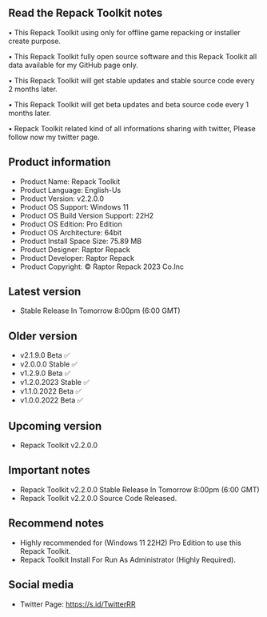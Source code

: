 Read the Repack Toolkit notes
-----------------------------

• This Repack Toolkit using only for offline game repacking or installer create purpose.

• This Repack Toolkit fully open source software and this Repack Toolkit all data available for my GitHub page only.

• This Repack Toolkit will get stable updates and stable source code every 2 months later.

• This Repack Toolkit will get beta updates and beta source code every 1 months later.

• Repack Toolkit related kind of all informations sharing with twitter, Please follow now my twitter page.

Product information
-------------------
- Product Name: Repack Toolkit
- Product Language: English-Us
- Product Version: v2.2.0.0
- Product OS Support: Windows 11
- Product OS Build Version Support: 22H2
- Product OS Edition: Pro Edition
- Product OS Architecture: 64bit
- Product Install Space Size: 75.89 MB
- Product Designer: Raptor Repack
- Product Developer: Raptor Repack
- Product Copyright: © Raptor Repack 2023 Co.Inc

Latest version
--------------
- Stable Release In Tomorrow 8:00pm (6:00 GMT)

Older version
-------------
- v2.1.9.0 Beta ✅
- v2.0.0.0 Stable ✅
- v1.2.9.0 Beta ✅
- v1.2.0.2023 Stable ✅
- v1.1.0.2022 Beta ✅
- v1.0.0.2022 Beta ✅

Upcoming version
----------------
- Repack Toolkit v2.2.0.0

Important notes
---------------
- Repack Toolkit v2.2.0.0 Stable Release In Tomorrow 8:00pm (6:00 GMT)
- Repack Toolkit v2.2.0.0 Source Code Released.

Recommend notes
---------------
- Highly recommended for (Windows 11 22H2) Pro Edition to use this Repack Toolkit.
- Repack Toolkit Install For Run As Administrator (Highly Required).

Social media
------------
- Twitter Page: https://s.id/TwitterRR
